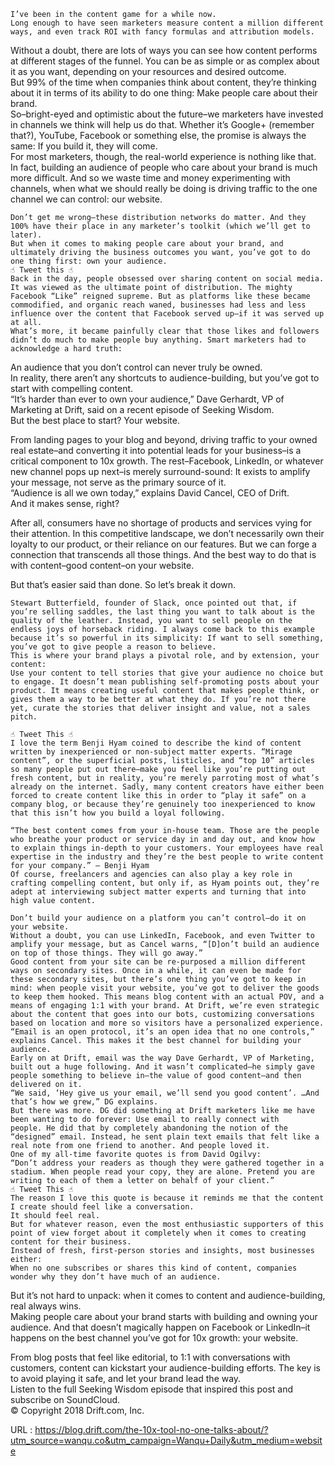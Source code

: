     
    I’ve been in the content game for a while now.   
    Long enough to have seen marketers measure content a million different ways, and even track ROI with fancy formulas and attribution models.

Without a doubt, there are lots of ways you can see how content performs at different stages of the funnel. You can be as simple or as complex about it as you want, depending on your resources and desired outcome.  
    But 99% of the time when companies think about content, they’re thinking about it in terms of its ability to do one thing: Make people care about their brand.  
    So–bright-eyed and optimistic about the future–we marketers have invested in channels we think will help us do that. Whether it’s Google+ (remember that?), YouTube, Facebook or something else, the promise is always the same: If you build it, they will come.   
    For most marketers, though, the real-world experience is nothing like that. In fact, building an audience of people who care about your brand is much more difficult. And so we waste time and money experimenting with channels, when what we should really be doing is driving traffic to the one channel we can control: our website.
  
    Don’t get me wrong–these distribution networks do matter. And they 100% have their place in any marketer’s toolkit (which we’ll get to later).   
    But when it comes to making people care about your brand, and ultimately driving the business outcomes you want, you’ve got to do one thing first: own your audience.  
    ☝ Tweet this ☝  
    Back in the day, people obsessed over sharing content on social media. It was viewed as the ultimate point of distribution. The mighty Facebook “Like” reigned supreme. But as platforms like these became commodified, and organic reach waned, businesses had less and less influence over the content that Facebook served up–if it was served up at all.  
    What’s more, it became painfully clear that those likes and followers didn’t do much to make people buy anything. Smart marketers had to acknowledge a hard truth: 

An audience that you don’t control can never truly be owned.  
    In reality, there aren’t any shortcuts to audience-building, but you’ve got to start with compelling content.  
    “It’s harder than ever to own your audience,” Dave Gerhardt, VP of Marketing at Drift, said on a recent episode of Seeking Wisdom.   
    But the best place to start? Your website.

From landing pages to your blog and beyond, driving traffic to your owned real estate–and converting it into potential leads for your business–is a critical component to 10x growth. The rest–Facebook, LinkedIn, or whatever new channel pops up next–is merely surround-sound: It exists to amplify your message, not serve as the primary source of it.  
    “Audience is all we own today,” explains David Cancel, CEO of Drift.   
    And it makes sense, right? 

After all, consumers have no shortage of products and services vying for their attention. In this competitive landscape, we don’t necessarily own their loyalty to our product, or their reliance on our features. But we can forge a connection that transcends all those things. And the best way to do that is with content–good content–on your website.

But that’s easier said than done. So let’s break it down.
  
    Stewart Butterfield, founder of Slack, once pointed out that, if you’re selling saddles, the last thing you want to talk about is the quality of the leather. Instead, you want to sell people on the endless joys of horseback riding. I always come back to this example because it’s so powerful in its simplicity: If want to sell something, you’ve got to give people a reason to believe.  
    This is where your brand plays a pivotal role, and by extension, your content:  
    Use your content to tell stories that give your audience no choice but to engage. It doesn’t mean publishing self-promoting posts about your product. It means creating useful content that makes people think, or gives them a way to be better at what they do. If you’re not there yet, curate the stories that deliver insight and value, not a sales pitch.
  
    ☝ Tweet This ☝  
    I love the term Benji Hyam coined to describe the kind of content written by inexperienced or non-subject matter experts. “Mirage content”, or the superficial posts, listicles, and “top 10” articles so many people put out there–make you feel like you’re putting out fresh content, but in reality, you’re merely parroting most of what’s already on the internet. Sadly, many content creators have either been forced to create content like this in order to “play it safe” on a company blog, or because they’re genuinely too inexperienced to know that this isn’t how you build a loyal following.
  
    “The best content comes from your in-house team. Those are the people who breathe your product or service day in and day out, and know how to explain things in-depth to your customers. Your employees have real expertise in the industry and they’re the best people to write content for your company.” – Benji Hyam  
    Of course, freelancers and agencies can also play a key role in crafting compelling content, but only if, as Hyam points out, they’re adept at interviewing subject matter experts and turning that into high value content.
  
    Don’t build your audience on a platform you can’t control–do it on your website.  
    Without a doubt, you can use LinkedIn, Facebook, and even Twitter to amplify your message, but as Cancel warns, “[D]on’t build an audience on top of those things. They will go away.”  
    Good content from your site can be re-purposed a million different ways on secondary sites. Once in a while, it can even be made for these secondary sites, but there’s one thing you’ve got to keep in mind: when people visit your website, you’ve got to deliver the goods to keep them hooked. This means blog content with an actual POV, and a means of engaging 1:1 with your brand. At Drift, we’re even strategic about the content that goes into our bots, customizing conversations based on location and more so visitors have a personalized experience.  
    “Email is an open protocol, it’s an open idea that no one controls,” explains Cancel. This makes it the best channel for building your audience.  
    Early on at Drift, email was the way Dave Gerhardt, VP of Marketing, built out a huge following. And it wasn’t complicated–he simply gave people something to believe in–the value of good content–and then delivered on it.  
    “We said, ‘Hey give us your email, we’ll send you good content’. …And that’s how we grew,” DG explains.  
    But there was more. DG did something at Drift marketers like me have been wanting to do forever: Use email to really connect with people. He did that by completely abandoning the notion of the “designed” email. Instead, he sent plain text emails that felt like a real note from one friend to another. And people loved it.   
    One of my all-time favorite quotes is from David Ogilvy:  
    “Don’t address your readers as though they were gathered together in a stadium. When people read your copy, they are alone. Pretend you are writing to each of them a letter on behalf of your client.”  
    ☝ Tweet This ☝  
    The reason I love this quote is because it reminds me that the content I create should feel like a conversation.  
    It should feel real.   
    But for whatever reason, even the most enthusiastic supporters of this point of view forget about it completely when it comes to creating content for their business.   
    Instead of fresh, first-person stories and insights, most businesses either:  
    When no one subscribes or shares this kind of content, companies wonder why they don’t have much of an audience. 

But it’s not hard to unpack: when it comes to content and audience-building, real always wins.   
    Making people care about your brand starts with building and owning your audience. And that doesn’t magically happen on Facebook or LinkedIn–it happens on the best channel you’ve got for 10x growth: your website.

From blog posts that feel like editorial, to 1:1 with conversations with customers, content can kickstart your audience-building efforts. The key is to avoid playing it safe, and let your brand lead the way.  
    Listen to the full Seeking Wisdom episode that inspired this post and subscribe on SoundCloud.  
    © Copyright 2018 Drift.com, Inc.  
    
  URL : https://blog.drift.com/the-10x-tool-no-one-talks-about/?utm_source=wanqu.co&utm_campaign=Wanqu+Daily&utm_medium=website